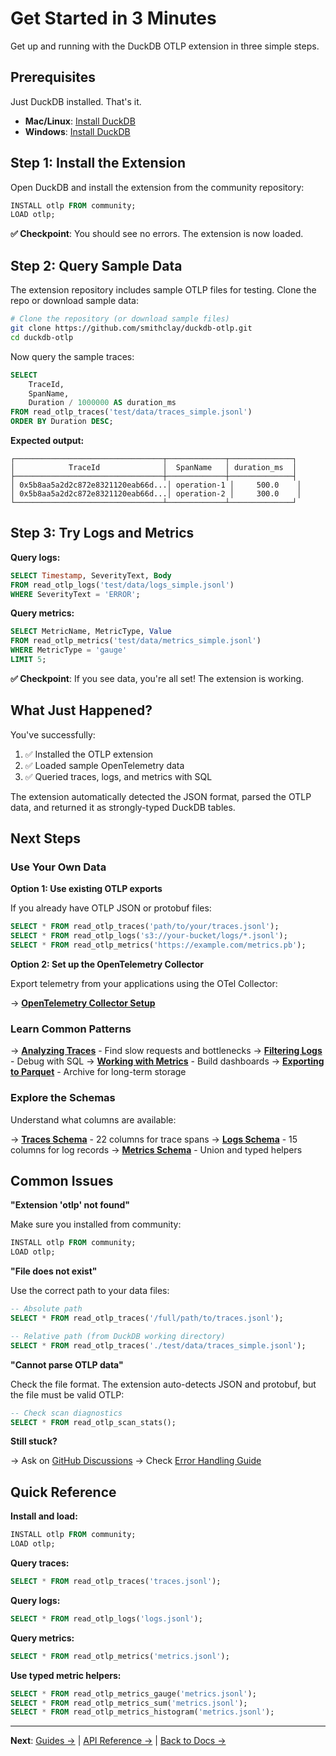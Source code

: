 # Get Started in 3 Minutes

Get up and running with the DuckDB OTLP extension in three simple steps.

## Prerequisites

Just DuckDB installed. That's it.

- **Mac/Linux**: [Install DuckDB](https://duckdb.org/docs/installation/)
- **Windows**: [Install DuckDB](https://duckdb.org/docs/installation/)

## Step 1: Install the Extension

Open DuckDB and install the extension from the community repository:

```sql
INSTALL otlp FROM community;
LOAD otlp;
```

**✅ Checkpoint**: You should see no errors. The extension is now loaded.

## Step 2: Query Sample Data

The extension repository includes sample OTLP files for testing. Clone the repo or download sample data:

```bash
# Clone the repository (or download sample files)
git clone https://github.com/smithclay/duckdb-otlp.git
cd duckdb-otlp
```

Now query the sample traces:

```sql
SELECT
    TraceId,
    SpanName,
    Duration / 1000000 AS duration_ms
FROM read_otlp_traces('test/data/traces_simple.jsonl')
ORDER BY Duration DESC;
```

**Expected output:**
```
┌─────────────────────────────────┬─────────────┬──────────────┐
│            TraceId              │  SpanName   │ duration_ms  │
├─────────────────────────────────┼─────────────┼──────────────┤
│ 0x5b8aa5a2d2c872e8321120eab66d...│ operation-1 │     500.0    │
│ 0x5b8aa5a2d2c872e8321120eab66d...│ operation-2 │     300.0    │
└─────────────────────────────────┴─────────────┴──────────────┘
```

## Step 3: Try Logs and Metrics

**Query logs:**
```sql
SELECT Timestamp, SeverityText, Body
FROM read_otlp_logs('test/data/logs_simple.jsonl')
WHERE SeverityText = 'ERROR';
```

**Query metrics:**
```sql
SELECT MetricName, MetricType, Value
FROM read_otlp_metrics('test/data/metrics_simple.jsonl')
WHERE MetricType = 'gauge'
LIMIT 5;
```

**✅ Checkpoint**: If you see data, you're all set! The extension is working.

## What Just Happened?

You've successfully:
1. ✅ Installed the OTLP extension
2. ✅ Loaded sample OpenTelemetry data
3. ✅ Queried traces, logs, and metrics with SQL

The extension automatically detected the JSON format, parsed the OTLP data, and returned it as strongly-typed DuckDB tables.

## Next Steps

### Use Your Own Data

**Option 1: Use existing OTLP exports**

If you already have OTLP JSON or protobuf files:

```sql
SELECT * FROM read_otlp_traces('path/to/your/traces.jsonl');
SELECT * FROM read_otlp_logs('s3://your-bucket/logs/*.jsonl');
SELECT * FROM read_otlp_metrics('https://example.com/metrics.pb');
```

**Option 2: Set up the OpenTelemetry Collector**

Export telemetry from your applications using the OTel Collector:

→ **[OpenTelemetry Collector Setup](setup/collector.md)**

### Learn Common Patterns

→ **[Analyzing Traces](guides/analyzing-traces.md)** - Find slow requests and bottlenecks
→ **[Filtering Logs](guides/filtering-logs.md)** - Debug with SQL
→ **[Working with Metrics](guides/working-with-metrics.md)** - Build dashboards
→ **[Exporting to Parquet](guides/exporting-to-parquet.md)** - Archive for long-term storage

### Explore the Schemas

Understand what columns are available:

→ **[Traces Schema](reference/traces-schema.md)** - 22 columns for trace spans
→ **[Logs Schema](reference/logs-schema.md)** - 15 columns for log records
→ **[Metrics Schema](reference/metrics-schema.md)** - Union and typed helpers

## Common Issues

**"Extension 'otlp' not found"**

Make sure you installed from community:
```sql
INSTALL otlp FROM community;
LOAD otlp;
```

**"File does not exist"**

Use the correct path to your data files:
```sql
-- Absolute path
SELECT * FROM read_otlp_traces('/full/path/to/traces.jsonl');

-- Relative path (from DuckDB working directory)
SELECT * FROM read_otlp_traces('./test/data/traces_simple.jsonl');
```

**"Cannot parse OTLP data"**

Check the file format. The extension auto-detects JSON and protobuf, but the file must be valid OTLP:
```sql
-- Check scan diagnostics
SELECT * FROM read_otlp_scan_stats();
```

**Still stuck?**

→ Ask on [GitHub Discussions](https://github.com/smithclay/duckdb-otlp/discussions)
→ Check [Error Handling Guide](guides/error-handling.md)

## Quick Reference

**Install and load:**
```sql
INSTALL otlp FROM community;
LOAD otlp;
```

**Query traces:**
```sql
SELECT * FROM read_otlp_traces('traces.jsonl');
```

**Query logs:**
```sql
SELECT * FROM read_otlp_logs('logs.jsonl');
```

**Query metrics:**
```sql
SELECT * FROM read_otlp_metrics('metrics.jsonl');
```

**Use typed metric helpers:**
```sql
SELECT * FROM read_otlp_metrics_gauge('metrics.jsonl');
SELECT * FROM read_otlp_metrics_sum('metrics.jsonl');
SELECT * FROM read_otlp_metrics_histogram('metrics.jsonl');
```

---

**Next**: [Guides →](guides/) | [API Reference →](reference/api.md) | [Back to Docs →](README.md)
